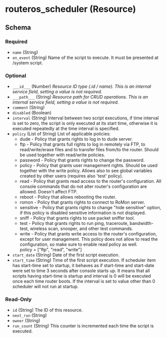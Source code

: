 # routeros_scheduler (Resource)




<!-- schema generated by tfplugindocs -->
## Schema

### Required

- `name` (String)
- `on_event` (String) Name of the script to execute. It must be presented at /system script.

### Optional

- `___id___` (Number) <em>Resource ID type (.id / name). This is an internal service field, setting a value is not required.</em>
- `___path___` (String) <em>Resource path for CRUD operations. This is an internal service field, setting a value is not required.</em>
- `comment` (String)
- `disabled` (Boolean)
- `interval` (String) Interval between two script executions, if time interval is set to zero, the script is only executed at its start time, otherwise it is executed repeatedly at the time interval is specified.
- `policy` (List of String) List of applicable policies:
    * dude - Policy that grants rights to log in to dude server.  
    * ftp - Policy that grants full rights to log in remotely via FTP, to read/write/erase files and to transfer files from/to the router. Should be used together with read/write policies.  
    * password - Policy that grants rights to change the password.  
    * policy - Policy that grants user management rights. Should be used together with the write policy. Allows also to see global variables created by other users (requires also 'test' policy).  
    * read - Policy that grants read access to the router's configuration. All console commands that do not alter router's configuration are allowed. Doesn't affect FTP.  
    * reboot - Policy that allows rebooting the router.  
    * romon - Policy that grants rights to connect to RoMon server.  
    * sensitive - Policy that grants rights to change "hide sensitive" option, if this policy is disabled sensitive information is not displayed.  
    * sniff - Policy that grants rights to use packet sniffer tool.  
    * test - Policy that grants rights to run ping, traceroute, bandwidth-test, wireless scan, snooper, and other test commands.  
    * write - Policy that grants write access to the router's configuration, except for user management. This policy does not allow to read the configuration, so make sure to enable read policy as well.  
policy = ["ftp", "read", "write"]
- `start_date` (String) Date of the first script execution.
- `start_time` (String) Time of the first script execution. If scheduler item has start-time set to startup, it behaves as if start-time and start-date were set to time 3 seconds after console starts up. It means that all scripts having start-time is startup and interval is 0 will be executed once each time router boots. If the interval is set to value other than 0 scheduler will not run at startup.

### Read-Only

- `id` (String) The ID of this resource.
- `next_run` (String)
- `owner` (String)
- `run_count` (String) This counter is incremented each time the script is executed.


